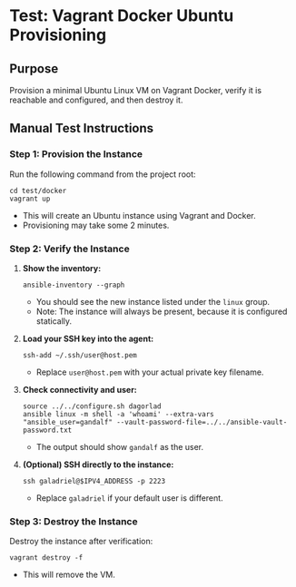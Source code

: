 # Test: Vagrant Docker Ubuntu Provisioning

## Purpose
Provision a minimal Ubuntu Linux VM on Vagrant Docker, verify it is reachable and configured, and then destroy it.

## Manual Test Instructions

### Step 1: Provision the Instance
Run the following command from the project root:

```shell
cd test/docker
vagrant up
```

- This will create an Ubuntu instance using Vagrant and Docker.
- Provisioning may take some 2 minutes.

### Step 2: Verify the Instance

1. **Show the inventory:**
   ```shell
   ansible-inventory --graph
   ```
   - You should see the new instance listed under the `linux` group.
   - Note: The instance will always be present, because it is configured statically.

2. **Load your SSH key into the agent:**
   ```shell
   ssh-add ~/.ssh/user@host.pem
   ```
   - Replace `user@host.pem` with your actual private key filename.

3. **Check connectivity and user:**
   ```shell
   source ../../configure.sh dagorlad
   ansible linux -m shell -a 'whoami' --extra-vars "ansible_user=gandalf" --vault-password-file=../../ansible-vault-password.txt
   ```
   - The output should show `gandalf` as the user.

4. **(Optional) SSH directly to the instance:**
   ```shell
   ssh galadriel@$IPV4_ADDRESS -p 2223
   ```
   - Replace `galadriel` if your default user is different.

### Step 3: Destroy the Instance
Destroy the instance after verification:

```shell
vagrant destroy -f
```

- This will remove the VM.
